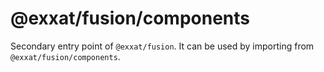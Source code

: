 # @exxat/fusion/components

Secondary entry point of `@exxat/fusion`. It can be used by importing from `@exxat/fusion/components`.
